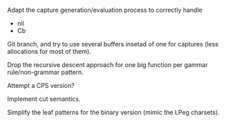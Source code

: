 Adapt the capture generation/evaluation process to correctly handle 
* nil
* Cb

Git branch, and try to use several buffers insetad of one for captures (less allocations for most of them).

Drop the recursive descent approach for one big function per gammar rule/non-grammar pattern.

Attempt a CPS version?

Implement cut semantics.

Simplify the leaf patterns for the binary version (mimic the LPeg charsets).